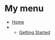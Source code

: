 # My menu
* [Home][home]
* * [Getting Started][Getting Started]

[home]: https://github.com/Black-Horizon-Studios/Emerald-AI/wiki
[Getting Started]: https://github.com/Black-Horizon-Studios/Emerald-AI/wiki/Getting-Started